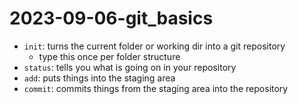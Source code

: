 # 2023-09-06-git_basics

- `init`: turns the current folder or working dir into a git repository
    - type this once per folder structure
- `status`: tells you what is going on in your repository
- `add`: puts things into the staging area
- `commit`: commits things from the staging area into the repository
